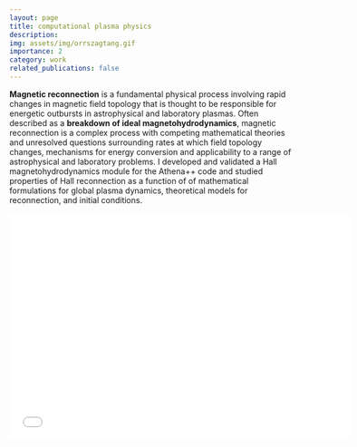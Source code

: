 ```yaml
---
layout: page
title: computational plasma physics
description: 
img: assets/img/orrszagtang.gif
importance: 2
category: work
related_publications: false
---
```


**Magnetic reconnection** is a fundamental physical process involving rapid changes in magnetic field topology that is thought to be responsible for energetic outbursts in astrophysical and laboratory plasmas. 
Often described as a **breakdown of ideal magnetohydrodynamics**, magnetic reconnection is a complex process with competing mathematical theories and unresolved questions surrounding rates at which field topology changes, mechanisms for energy conversion and applicability to a range of astrophysical and laboratory problems.
I developed and validated a Hall magnetohydrodynamics module for the Athena++ code and studied properties of Hall reconnection as a function of 
of mathematical formulations for global plasma dynamics, theoretical models for reconnection, and initial conditions.

<embed src="/assets/pdf/berger_poster_mphil_csc.pdf" type="application/pdf" width="600px" height="400px" />

